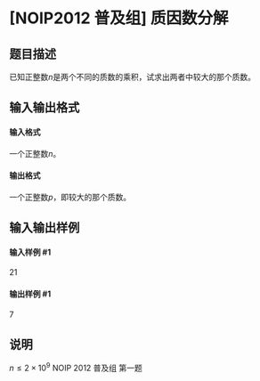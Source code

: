 
# [NOIP2012 普及组] 质因数分解
## 题目描述
已知正整数$n$是两个不同的质数的乘积，试求出两者中较大的那个质数。

## 输入输出格式
#### 输入格式

一个正整数$n$。

#### 输出格式

一个正整数$p$，即较大的那个质数。

## 输入输出样例
#### 输入样例 #1
21
#### 输出样例 #1
7
## 说明
$n\le 2\times 10^9$
NOIP 2012 普及组 第一题

